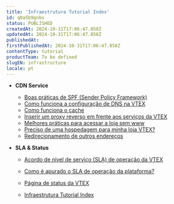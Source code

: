 ```yaml
---
title: 'Infraestrutura Tutorial Index'
id: q0a5b9gnbs
status: PUBLISHED
createdAt: 2024-10-31T17:06:47.858Z
updatedAt: 2024-10-31T17:06:47.858Z
publishedAt: 
firstPublishedAt: 2024-10-31T17:06:47.858Z
contentType: tutorial
productTeam: To be defined
slugEN: infrastructure
locale: pt
---
```


- **CDN Service**

  - [Boas práticas de SPF (Sender Policy Framework)](pt/docs/tutorial/configuracao-de-spf)
  - [Como funciona a configuração de DNS na VTEX](pt/docs/tutorial/como-funciona-a-configuracao-de-dns-na-vtex)
  - [Como funciona o cache](pt/docs/tutorial/entendendo-o-funcionamento-do-cache)
  - [Inserir um proxy reverso em frente aos serviços da VTEX](pt/docs/tutorial/inserir-proxy-reverso-em-frente-aos-servicos-da-vtex)
  - [Melhores práticas para acessar a loja sem www](pt/docs/tutorial/melhores-praticas-para-acessar-a-loja-sem-www)
  - [Preciso de uma hospedagem para minha loja VTEX?](pt/docs/tutorial/preciso-de-uma-hospedagem-para-minha-loja-vtex)
  - [Redirecionamento de outros endereços](pt/docs/tutorial/redirecionamento-de-outros-enderecos)


- **SLA & Status**

  - [Acordo de nível de serviço (SLA) de operação da VTEX](pt/docs/tutorial/acordo-de-nivel-de-servico-sla-de-operacao-da-vtex)
  - [Como é apurado o SLA de operação da plataforma?](pt/docs/tutorial/como-e-apurado-o-sla-de-operacao-da-plataforma)
  - [Página de status da VTEX](pt/docs/tutorial/pagina-de-status-da-vtex)


  - [Infraestrutura Tutorial Index](pt/docs/tutorial/index-pt-tutorial-infrastructure)

